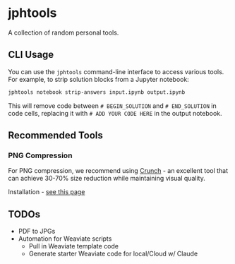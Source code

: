 # jphtools

A collection of random personal tools.

## CLI Usage

You can use the `jphtools` command-line interface to access various tools. For example, to strip solution blocks from a Jupyter notebook:

```sh
jphtools notebook strip-answers input.ipynb output.ipynb
```

This will remove code between `# BEGIN_SOLUTION` and `# END_SOLUTION` in code cells, replacing it with `# ADD YOUR CODE HERE` in the output notebook.

## Recommended Tools

### PNG Compression

For PNG compression, we recommend using [Crunch](https://github.com/chrissimpkins/Crunch) - an excellent tool that can achieve 30-70% size reduction while maintaining visual quality.

Installation - [see this page](https://github.com/chrissimpkins/Crunch/blob/master/docs/EXECUTABLE.md)

## TODOs

- PDF to JPGs
- Automation for Weaviate scripts
    - Pull in Weaviate template code
    - Generate starter Weaviate code for local/Cloud w/ Claude
